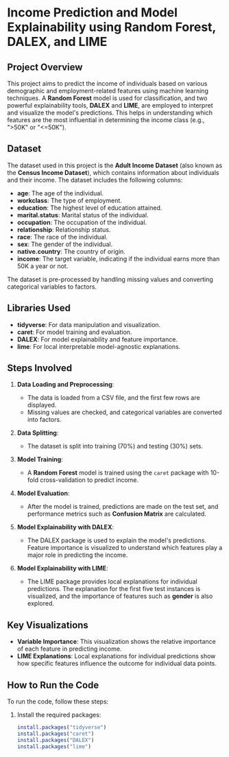 # Income Prediction and Model Explainability using Random Forest, DALEX, and LIME

## Project Overview

This project aims to predict the income of individuals based on various demographic and employment-related features using machine learning techniques. A **Random Forest** model is used for classification, and two powerful explainability tools, **DALEX** and **LIME**, are employed to interpret and visualize the model's predictions. This helps in understanding which features are the most influential in determining the income class (e.g., ">50K" or "<=50K").

## Dataset

The dataset used in this project is the **Adult Income Dataset** (also known as the **Census Income Dataset**), which contains information about individuals and their income. The dataset includes the following columns:
- **age**: The age of the individual.
- **workclass**: The type of employment.
- **education**: The highest level of education attained.
- **marital.status**: Marital status of the individual.
- **occupation**: The occupation of the individual.
- **relationship**: Relationship status.
- **race**: The race of the individual.
- **sex**: The gender of the individual.
- **native.country**: The country of origin.
- **income**: The target variable, indicating if the individual earns more than 50K a year or not.

The dataset is pre-processed by handling missing values and converting categorical variables to factors.

## Libraries Used
- **tidyverse**: For data manipulation and visualization.
- **caret**: For model training and evaluation.
- **DALEX**: For model explainability and feature importance.
- **lime**: For local interpretable model-agnostic explanations.

## Steps Involved

1. **Data Loading and Preprocessing**:
   - The data is loaded from a CSV file, and the first few rows are displayed.
   - Missing values are checked, and categorical variables are converted into factors.

2. **Data Splitting**:
   - The dataset is split into training (70%) and testing (30%) sets.

3. **Model Training**:
   - A **Random Forest** model is trained using the `caret` package with 10-fold cross-validation to predict income.

4. **Model Evaluation**:
   - After the model is trained, predictions are made on the test set, and performance metrics such as **Confusion Matrix** are calculated.

5. **Model Explainability with DALEX**:
   - The DALEX package is used to explain the model's predictions. Feature importance is visualized to understand which features play a major role in predicting the income.

6. **Model Explainability with LIME**:
   - The LIME package provides local explanations for individual predictions. The explanation for the first five test instances is visualized, and the importance of features such as **gender** is also explored.

## Key Visualizations

- **Variable Importance**: This visualization shows the relative importance of each feature in predicting income.
- **LIME Explanations**: Local explanations for individual predictions show how specific features influence the outcome for individual data points.

## How to Run the Code

To run the code, follow these steps:

1. Install the required packages:
   ```r
   install.packages("tidyverse")
   install.packages("caret")
   install.packages("DALEX")
   install.packages("lime")
